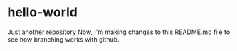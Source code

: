 # hello-world
Just another repository
Now, I'm making changes to this README.md file to 
see how branching works with github.
